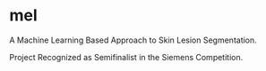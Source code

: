 # mel
A Machine Learning Based Approach to Skin Lesion Segmentation.

Project Recognized as Semifinalist in the Siemens Competition.
